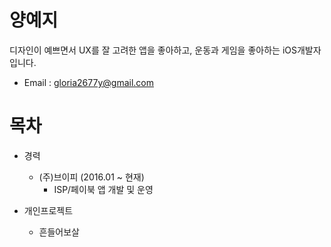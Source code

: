 # 양예지
디자인이 예쁘면서 UX를 잘 고려한 앱을 좋아하고, 운동과 게임을 좋아하는 iOS개발자 입니다.

* Email : gloria2677y@gmail.com

# 목차
* 경력
  * (주)브이피 (2016.01 ~ 현재)
    * ISP/페이북 앱 개발 및 운영 

* 개인프로젝트
  * 흔들어보살

